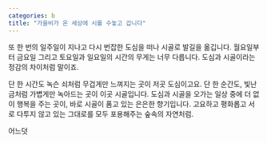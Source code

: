 ```yaml
---
categories: b
title: "가을비가 온 세상에 시를 수놓고 갑니다"
---
```



또 한 번의 일주일이 지나고 다시 번잡한 도심을 떠나 시골로 발길을 옮깁니다. 월요일부터 금요일 그리고 토요일과 일요일의 시간의 무게는 너무 다릅니다. 도심과 시골이라는 정감의 차이처럼 말이죠.

단 한 시간도 녹슨 쇠처럼 무겁게만 느껴지는 곳이 저곳 도심이고요. 단 한 순간도, 빛난 금처럼 가볍게만 녹아드는 곳이 이곳 시골입니다. 도심과 시골을 오가는 일상 중에 더 없이 행복을 주는 곳이, 바로 시골이 품고 있는 은은한 향기입니다. 고요하고 평화롭고 서로 다투지 않고 있는 그대로를 모두 포용해주는 숲속의 자연처럼.


어느덧 